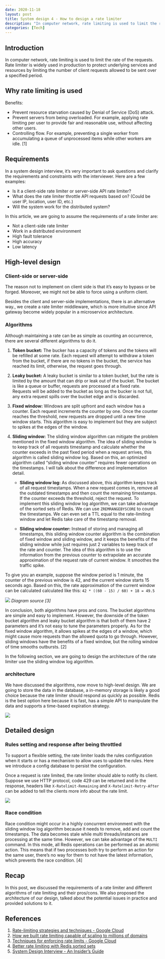```yaml
---
date: 2020-11-18
layout: post
title: System design 4 - How to design a rate limiter
description: "In computer network, rate limiting is used to limit the rate of the requests. Rate limiter is widely used in production to protect underlying services and resources by limiting the number of client requests allowed to be sent over a specified period."
categories: [Tech]
---
```


## Introduction
In computer network, rate limiting is used to limit the rate of the requests. Rate limiter is widely used in production to protect underlying services and resources by limiting the number of client requests allowed to be sent over a specified period.

## Why rate limiting is used
Benefits:
* Prevent resource starvation caused by Denial of Service (DoS) attack.
* Prevent servers from being overloaded. For example, applying rate limiting per user to provide fair and reasonable use, without affecting other users.
* Controlling flow. For example, preventing a single worker from accumulating a queue of unprocessed items while other workers are idle. [1]

## Requirements
In a system design interview, it’s very important to ask questions and clarify the requirements and constraints with the interviewer. Here are a few examples:
* Is it a client-side rate limiter or server-side API rate limiter?
* What does the rate limiter throttle API requests based on? (Could be user IP, location, user ID, etc.)
* Will the system work for the distributed system?

In this article, we are going to assume the requirements of a rate limiter are:
* Not a client-side rate limiter
* Work in a distributed environment
* High fault tolerance
* High accuracy
* Low latency

## High-level design
### Client-side or server-side
The reason not to implement on client side is that it’s easy to bypass or be forged. Moreover, we might not be able to force using a uniform client.

Besides the client and server-side implementations, there is an alternative way., we create a rate limiter middleware, which is more intuitive since API gateway become widely popular in a microservice architecture.

### Algorithms
Although maintaining a rate can be as simple as counting an occurrence, there are several different algorithms to do it.

1. **Token bucket:** The bucker has a capacity of tokens and the tokens will be refilled at some rate. Each request will attempt to withdraw a token from the bucket, if there are no tokens in the bucket, the service has reached its limit, otherwise, the request goes through.

2. **Leaky bucket:** A leaky bucket is similar to a token bucket, but the rate is limited by the amount that can drip or leak out of the bucket. The bucket is like a queue or buffer, requests are processed at a fixed rate. Requests will be added to the bucket as long as the bucker is not full, any extra request spills over the bucket edge and is discarded.

3. **Fixed window:** Windows are split upfront and each window has a counter. Each request increments the counter by one. Once the counter reaches the threshold, new requests are dropped until a new time window starts. This algorithm is easy to implement but they are subject to spikes at the edges of the window.

4. **Sliding window:** The sliding window algorithm can mitigate the problem mentioned in the fixed window algorithm. The idea of sliding window is to keep track of all requests timestamp and calculate whether the counter exceeds in the past fixed period when a request arrives, this algorithm is called sliding window log. Based on this, an optimized algorithm called “sliding window counter” requires fewer operations on the timestamps. I will talk about the difference and implementation detail.

    - **Sliding window log:** As discussed above, this algorithm keeps track of all request timestamps. When a new request comes in, remove all the outdated timestamps and then count the remaining timestamps. If the counter exceeds the threshold, reject the request. To implement this sliding window log algorithm, we can take advantage of the sorted sets of Redis. We can use `ZREMRANGEBYSCORE` to count the timestamps. We can even set a TTL equal to the rate-limiting window and let Redis take care of the timestamp removal.

    - **Sliding window counter:** Instead of storing and managing all timestamps, this sliding window counter algorithm is the combination of fixed window and sliding window, and it keeps the benefits of the sliding window while just requires just 2 variables to keep track of the rate and counter. The idea of this algorithm is to use the information from the previous counter to extrapolate an accurate approximation of the request rate of current window. It smoothes the traffic spike.

To give you an example, suppose the window period is 1 minute, the counter of the previous window is 42, and the current window starts 15 seconds ago. Based on this, the rate approximation of the current window can be calculated calculated like this: `42 * ((60 - 15) / 60) + 18 = 49.5`

![](/images/sliding-window.png)
*Diagram source [3]*


In conclusion, both algorithms have pros and cons. The bucket algorithms are simple and easy to implement. However, the downside of the token bucket algorithm and leaky bucket algorithm is that both of them have 2 parameters and it’s not easy to tune the parameters properly. As for the fixed window algorithm, it allows spikes at the edges of a window, which might cause more requests than the allowed quota to go through. However, sliding windows have the benefits of a fixed window, but the rolling window of time smooths outbursts. [2]

In the following section, we are going to design the architecture of the rate limiter use the sliding window log algorithm.

### architecture

We have discussed the algorithms, now move to high-level design. We are going to store the data in the database, a in-memory storage is likely a good choice because the rate limiter should respond as quickly as possible. Redis is the best option here because it is fast, has a simple API to manipulate the data and supports a time-based expiration strategy.

![](/images/rate-limiter-architecture-1.png)


## Detailed design
### Rules setting and response after being throttled
To support a flexible setting, the rate limiter loads the rules configuration when it starts or has a mechanism to allow uses to update the rules. Here we introduce a config database to persist the configuration.

Once a request is rate limited, the rate limiter should able to notify its client. Suppose we use HTTP protocol, code 429 can be returned and in the response, headers like `X-Ratelimit-Remaining` and `X-Ratelimit-Retry-After` can be added to tell the clients more info about the rate limit.

![](/images/rate-limiter-architecture-2.png)


### Race condition
Race condition might occur in a highly concurrent environment with the sliding window log algorithm because it needs to remove, add and count the timestamps. The data becomes stale while multi threads/instances are processing at the same time. However, we can take advantage of the `MULTI` command. In this mode, all Redis operations can be performed as an atomic action. This means that if two processes both try to perform an action for the same user, there’s no way for them to not have the latest information, which prevents the race condition. [4]

## Recap
In this post, we discussed the requirements of a rate limiter and different algorithms of rate limiting and their pros/cons. We also proposed the architecture of our design, talked about the potential issues in practice and provided solutions to it.

## References
1. [Rate-limiting strategies and techniques - Google Cloud](https://cloud.google.com/solutions/rate-limiting-strategies-techniques)
2. [How we built rate limiting capable of scaling to millions of domains](https://blog.cloudflare.com/counting-things-a-lot-of-different-things/)
3. [Techniques for enforcing rate limits - Google Cloud](https://cloud.google.com/solutions/rate-limiting-strategies-techniques%23techniques-enforcing-rate-limits)
4. [Better rate limiting with Redis sorted sets](https://engineering.classdojo.com/blog/2015/02/06/rolling-rate-limiter/)
5. [System Design Interview - An Insider’s Guide](https://courses.systeminterview.com/courses/system-design-interview-an-insider-s-guide)
